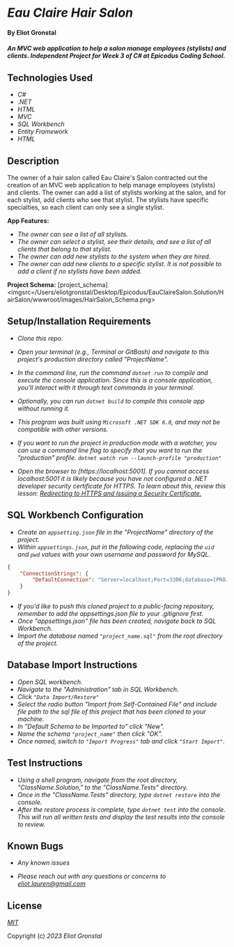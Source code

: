 # _Eau Claire Hair Salon_

#### By Eliot Gronstal

#### _An MVC web application to help a salon manage employees (stylists) and clients. Independent Project for Week 3 of C# at Epicodus Coding School._

## Technologies Used

* _C#_
* _.NET_
* _HTML_
* _MVC_
* _SQL Workbench_
* _Entity Framework_
* _HTML_

## Description

The owner of a hair salon called Eau Claire's Salon contracted out the creation of an MVC web application to help manage  employees (stylists) and clients. The owner can add a list of stylists working at the salon, and for each stylist, add clients who see that stylist. The stylists have specific specialties, so each client can only see a single stylist.

__App Features:__
* _The owner can see a list of all stylists._
* _The owner can select a stylist, see their details, and see a list of all clients that belong to that stylist._
* _The owner can add new stylists to the system when they are hired._
* _The owner can add new clients to a specific stylist. It is not possible to add a client if no stylists have been added._

__Project Schema:__
[project_schema]<imgsrc=/Users/eliotgronstal/Desktop/Epicodus/EauClaireSalon.Solution/HairSalon/wwwroot/images/HairSalon_Schema.png>

## Setup/Installation Requirements

* _Clone this repo._
* _Open your terminal (e.g., Terminal or GitBash) and navigate to this project's production directory called "ProjectName"._
* _In the command line, run the command ``dotnet run`` to compile and execute the console application. Since this is a console application, you'll interact with it through text commands in your terminal._
* _Optionally, you can run ``dotnet build`` to compile this console app without running it._
* _This program was built using `Microsoft .NET SDK 6.0`, and may not be compatible with other versions._

* _If you want to run the project in production mode with a watcher, you can use a command line flag to specify that you want to run the "production" profile. ``dotnet watch run --launch-profile "production"``_
*  _Open the browser to [https://localhost:5001]. If you cannot access localhost:5001 it is likely because you have not configured a .NET developer security certificate for HTTPS. To learn about this, review this lesson: [Redirecting to HTTPS and Issuing a Security Certificate.](https://www.learnhowtoprogram.com/c-and-net/basic-web-applications/redirecting-to-https-and-issuing-a-security-certificate)_

## SQL Workbench Configuration
* _Create an `appsetting.json` file in the "ProjectName" directory of the project._
* _Within `appsettings.json`, put in the following code, replacing the `uid` and `pwd` values with your own username and password for MySQL._ 
```json
{
    "ConnectionStrings": {
        "DefaultConnection": "Server=localhost;Port=3306;database=[PROJECT-NAME];uid=[YOUR-USERNAME-HERE];pwd=[YOUR-PASSWORD-HERE];"
    }
}
```
* _If you'd like to push this cloned project to a public-facing repository, remember to add the appsettings.json file to your .gitignore first._
* _Once "appsettings.json" file has been created, navigate back to SQL Workbench._ 
* _Import the database named ``"project_name.sql"`` from the root directory of the project._ 

## Database Import Instructions

* _Open SQL workbench._
* _Navigate to the "Administration" tab in SQL Workbench._
* _Click ``"Data Import/Restore"``_
* _Select the radio button "Import from Self-Contained File" and include file path to the sql file of this project that has been cloned to your machine._
* _In "Default Schema to be Imported to" click "New"._
* _Name the schema ``"project_name"`` then click "OK"._
* _Once named, switch to ``"Import Progress"`` tab and click ``"Start Import"``._


## Test Instructions

* _Using a shell program, navigate from the root directory, "ClassName.Solution," to the "ClassName.Tests" directory._
* _Once in the "ClassName.Tests" directory, type ``dotnet restore`` into the console._
* _After the restore process is complete, type ``dotnet test`` into the console. This will run all written tests and display the test results into the console to review._

## Known Bugs

* _Any known issues_

* _Please reach out with any questions or concerns to [eliot.lauren@gmail.com](eliot.lauren@gmail.com)_

## License

_[MIT](https://opensource.org/license/mit/)_

Copyright (c) _2023_ _Eliot Gronstal_